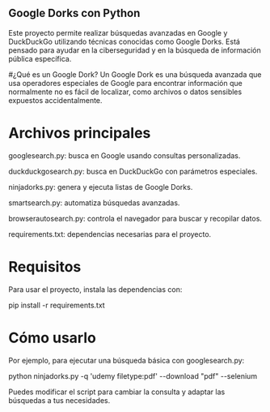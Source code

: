 ## Google Dorks con Python
Este proyecto permite realizar búsquedas avanzadas en Google y DuckDuckGo utilizando técnicas conocidas como Google Dorks. Está pensado para ayudar en la ciberseguridad y en la búsqueda de información pública específica.

#¿Qué es un Google Dork?
Un Google Dork es una búsqueda avanzada que usa operadores especiales de Google para encontrar información que normalmente no es fácil de localizar, como archivos o datos sensibles expuestos accidentalmente.

# Archivos principales
googlesearch.py: busca en Google usando consultas personalizadas.

duckduckgosearch.py: busca en DuckDuckGo con parámetros especiales.

ninjadorks.py: genera y ejecuta listas de Google Dorks.

smartsearch.py: automatiza búsquedas avanzadas.

browserautosearch.py: controla el navegador para buscar y recopilar datos.

requirements.txt: dependencias necesarias para el proyecto.

# Requisitos
Para usar el proyecto, instala las dependencias con:

pip install -r requirements.txt
# Cómo usarlo
Por ejemplo, para ejecutar una búsqueda básica con googlesearch.py:

python ninjadorks.py -q 'udemy filetype:pdf' --download "pdf" --selenium

Puedes modificar el script para cambiar la consulta y adaptar las búsquedas a tus necesidades.
